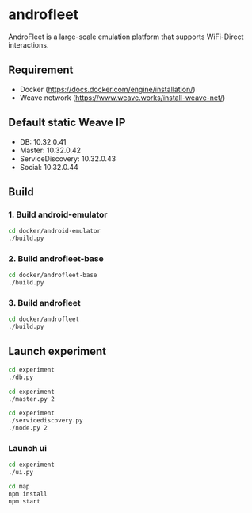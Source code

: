 # androfleet

AndroFleet is a large-scale emulation platform that supports WiFi-Direct interactions.

## Requirement

- Docker (https://docs.docker.com/engine/installation/)
- Weave network (https://www.weave.works/install-weave-net/)

## Default static Weave IP

- DB: 10.32.0.41
- Master: 10.32.0.42
- ServiceDiscovery: 10.32.0.43
- Social: 10.32.0.44

## Build

### 1. Build android-emulator

```bash
cd docker/android-emulator
./build.py
```

### 2. Build androfleet-base

```bash
cd docker/androfleet-base
./build.py
```

### 3. Build androfleet

```bash
cd docker/androfleet
./build.py
```

## Launch experiment

```bash
cd experiment
./db.py
```

```bash
cd experiment
./master.py 2
```

```bash
cd experiment
./servicediscovery.py
./node.py 2
```

### Launch ui

```bash
cd experiment
./ui.py
```

```bash
cd map
npm install
npm start
```
